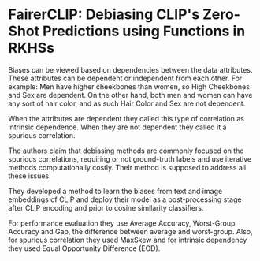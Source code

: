 # FairerCLIP: Debiasing CLIP's Zero-Shot Predictions using Functions in RKHSs

Biases can be viewed based on dependencies between the data attributes. These attributes can be dependent or independent from each other. For example: Men have higher cheekbones than women, so High Cheekbones and Sex are dependent. On the other hand, both men and women can have any sort of hair color, and as such Hair Color and Sex are not dependent.

When the attributes are dependent they called this type of correlation as intrinsic dependence. When they are not dependent they called it a spurious correlation.

The authors claim that debiasing methods are commonly focused on the spurious correlations, requiring or not ground-truth labels and use iterative methods computationally costly. Their method is supposed to address all these issues.

They developed a method to learn the biases from text and image embeddings of CLIP and deploy their model as a post-processing stage after CLIP encoding and prior to cosine similarity classifiers.

For performance evaluation they use Average Accuracy, Worst-Group Accuracy and Gap, the difference between average and worst-group. Also, for spurious correlation they used MaxSkew and for intrinsic dependency they used Equal Opportunity Difference (EOD).